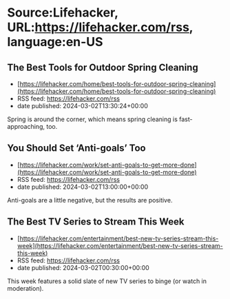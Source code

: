 # Source:Lifehacker, URL:https://lifehacker.com/rss, language:en-US

## The Best Tools for Outdoor Spring Cleaning
 - [https://lifehacker.com/home/best-tools-for-outdoor-spring-cleaning](https://lifehacker.com/home/best-tools-for-outdoor-spring-cleaning)
 - RSS feed: https://lifehacker.com/rss
 - date published: 2024-03-02T13:30:24+00:00

Spring is around the corner, which means spring cleaning is fast-approaching, too.

## You Should Set ‘Anti-goals’ Too
 - [https://lifehacker.com/work/set-anti-goals-to-get-more-done](https://lifehacker.com/work/set-anti-goals-to-get-more-done)
 - RSS feed: https://lifehacker.com/rss
 - date published: 2024-03-02T13:00:00+00:00

Anti-goals are a little negative, but the results are positive.

## The Best TV Series to Stream This Week
 - [https://lifehacker.com/entertainment/best-new-tv-series-stream-this-week](https://lifehacker.com/entertainment/best-new-tv-series-stream-this-week)
 - RSS feed: https://lifehacker.com/rss
 - date published: 2024-03-02T00:30:00+00:00

This week features a solid slate of new TV series to binge (or watch in moderation).

